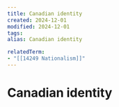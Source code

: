 ```yaml
---
title: Canadian identity
created: 2024-12-01
modified: 2024-12-01
tags: 
alias: Canadian identity

relatedTerm:
- "[[14249 Nationalism]]"
---
```

# Canadian identity

